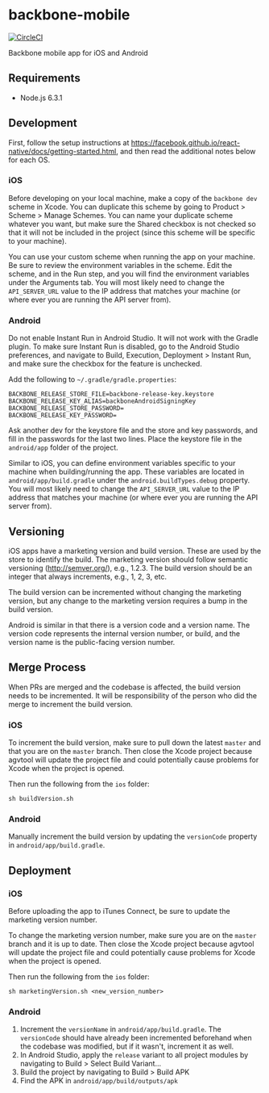 # backbone-mobile
[![CircleCI](https://circleci.com/gh/backbonelabs/backbone-mobile/tree/master.svg?style=shield&circle-token=d4a87a1dbce0b07de3208d856f8e87a7e71180fe)](https://circleci.com/gh/backbonelabs/backbone-mobile/tree/master)

Backbone mobile app for iOS and Android

## Requirements

- Node.js 6.3.1

## Development

First, follow the setup instructions at https://facebook.github.io/react-native/docs/getting-started.html, and then read the additional notes below for each OS.

### iOS

Before developing on your local machine, make a copy of the `backbone dev` scheme in Xcode. You can duplicate this scheme by going to Product > Scheme > Manage Schemes. You can name your duplicate scheme whatever you want, but make sure the Shared checkbox is not checked so that it will not be included in the project (since this scheme will be specific to your machine).

You can use your custom scheme when running the app on your machine. Be sure to review the environment variables in the scheme. Edit the scheme, and in the Run step, and you will find the environment variables under the Arguments tab. You will most likely need to change the `API_SERVER_URL` value to the IP address that matches your machine (or where ever you are running the API server from).

### Android

Do not enable Instant Run in Android Studio. It will not work with the Gradle plugin. To make sure Instant Run is disabled, go to the Android Studio preferences, and navigate to Build, Execution, Deployment > Instant Run, and make sure the checkbox for the feature is unchecked.

Add the following to `~/.gradle/gradle.properties`:

```
BACKBONE_RELEASE_STORE_FILE=backbone-release-key.keystore
BACKBONE_RELEASE_KEY_ALIAS=backboneAndroidSigningKey
BACKBONE_RELEASE_STORE_PASSWORD=
BACKBONE_RELEASE_KEY_PASSWORD=
```

Ask another dev for the keystore file and the store and key passwords, and fill in the passwords for the last two lines. Place the keystore file in the `android/app` folder of the project.

Similar to iOS, you can define environment variables specific to your machine when building/running the app. These variables are located in `android/app/build.gradle` under the `android.buildTypes.debug` property. You will most likely need to change the `API_SERVER_URL` value to the IP address that matches your machine (or where ever you are running the API server from).

## Versioning

iOS apps have a marketing version and build version. These are used by the store to identify the build. The marketing version should follow semantic versioning (http://semver.org/), e.g., 1.2.3. The build version should be an integer that always increments, e.g., 1, 2, 3, etc.

The build version can be incremented without changing the marketing version, but any change to the marketing version requires a bump in the build version.

Android is similar in that there is a version code and a version name. The version code represents the internal version number, or build, and the version name is the public-facing version number.

## Merge Process

When PRs are merged and the codebase is affected, the build version needs to be incremented. It will be responsibility of the person who did the merge to increment the build version.

### iOS

To increment the build version, make sure to pull down the latest `master` and that you are on the `master` branch. Then close the Xcode project because agvtool will update the project file and could potentially cause problems for Xcode when the project is opened.

Then run the following from the `ios` folder:

```
sh buildVersion.sh
```

### Android

Manually increment the build version by updating the `versionCode` property in `android/app/build.gradle`.

## Deployment

### iOS

Before uploading the app to iTunes Connect, be sure to update the marketing version number.

To change the marketing version number, make sure you are on the `master` branch and it is up to date. Then close the Xcode project because agvtool will update the project file and could potentially cause problems for Xcode when the project is opened.

Then run the following from the `ios` folder:

```
sh marketingVersion.sh <new_version_number>
```

### Android

1. Increment the `versionName` in `android/app/build.gradle`. The `versionCode` should have already been incremented beforehand when the codebase was modified, but if it wasn't, increment it as well.
2. In Android Studio, apply the `release` variant to all project modules by navigating to Build > Select Build Variant...
3. Build the project by navigating to Build > Build APK
4. Find the APK in `android/app/build/outputs/apk`
